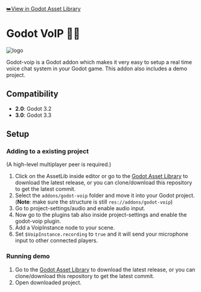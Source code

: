 [⮩View in Godot Asset Library](https://godotengine.org/asset-library/asset/425)
# Godot VoIP 🎤📡
![logo](https://raw.githubusercontent.com/casbrugman/godot-voip/master/icon.png "Logo")

Godot-voip is a Godot addon which makes it very easy to setup a real time voice chat system in your Godot game. This addon also includes a demo project.

## Compatibility
* **2.0**: Godot 3.2
* **3.0**: Godot 3.3

## Setup

### Adding to a existing project

(A high-level multiplayer peer is required.)
1. Click on the AssetLib inside editor or go to the [Godot Asset Library](https://godotengine.org/asset-library/asset/425) to download the latest release, or you can clone/download this repository to get the latest commit.
2. Select the `addons/godot-voip` folder and move it into your Godot project. 
(**Note**: make sure the structure is still `res://addons/godot-voip`)
3. Go to project-settings/audio and enable audio input.
4. Now go to the plugins tab also inside project-settings and enable the godot-voip plugin.
5. Add a VoipInstance node to your scene.
6. Set `$VoipInstance.recording` to `true` and it will send your microphone input to other connected players.

### Running demo
1. Go to the [Godot Asset Library](https://godotengine.org/asset-library/asset/425) to download the latest release, or you can clone/download this repository to get the latest commit.
2. Open downloaded project.
